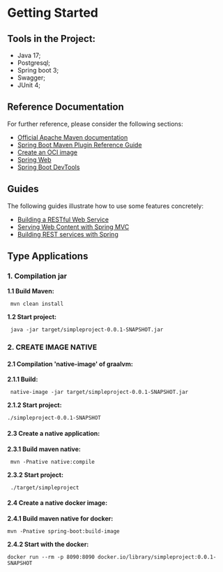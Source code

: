 # Getting Started

## Tools in the Project:

- Java 17;
- Postgresql;
- Spring boot 3;
- Swagger;
- JUnit 4;

## Reference Documentation
For further reference, please consider the following sections:

* [Official Apache Maven documentation](https://maven.apache.org/guides/index.html)
* [Spring Boot Maven Plugin Reference Guide](https://docs.spring.io/spring-boot/docs/3.2.2/maven-plugin/reference/html/)
* [Create an OCI image](https://docs.spring.io/spring-boot/docs/3.2.2/maven-plugin/reference/html/#build-image)
* [Spring Web](https://docs.spring.io/spring-boot/docs/3.2.2/reference/htmlsingle/index.html#web)
* [Spring Boot DevTools](https://docs.spring.io/spring-boot/docs/3.2.2/reference/htmlsingle/index.html#using.devtools)

## Guides
The following guides illustrate how to use some features concretely:

* [Building a RESTful Web Service](https://spring.io/guides/gs/rest-service/)
* [Serving Web Content with Spring MVC](https://spring.io/guides/gs/serving-web-content/)
* [Building REST services with Spring](https://spring.io/guides/tutorials/rest/)

## Type Applications

### 1. Compilation jar

**1.1 Build Maven:**
```
 mvn clean install
```

**1.2 Start project:**
```
 java -jar target/simpleproject-0.0.1-SNAPSHOT.jar
```

### 2. CREATE IMAGE NATIVE

#### 2.1 Compilation 'native-image' of graalvm:

**2.1.1 Build:**
```
 native-image -jar target/simpleproject-0.0.1-SNAPSHOT.jar 
```

**2.1.2 Start project:**
```
./simpleproject-0.0.1-SNAPSHOT
```

#### 2.3 Create a native application:

**2.3.1 Build maven native:**

```
 mvn -Pnative native:compile
```

**2.3.2 Start project:**

```
 ./target/simpleproject
```

#### 2.4 Create a native docker image:


**2.4.1 Build maven native for docker:**
```
mvn -Pnative spring-boot:build-image
```

**2.4.2 Start with the docker:**
```
docker run --rm -p 8090:8090 docker.io/library/simpleproject:0.0.1-SNAPSHOT
```